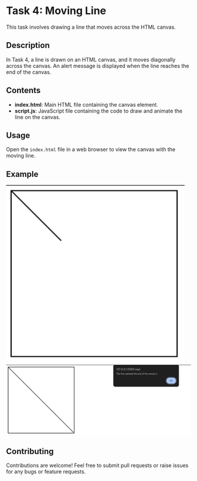 # Task 4: Moving Line

This task involves drawing a line that moves across the HTML canvas.

## Description

In Task 4, a line is drawn on an HTML canvas, and it moves diagonally across the canvas. An alert message is displayed when the line reaches the end of the canvas.

## Contents

- **index.html**: Main HTML file containing the canvas element.
- **script.js**: JavaScript file containing the code to draw and animate the line on the canvas.

## Usage

Open the `index.html` file in a web browser to view the canvas with the moving line.

## Example

![Task 4 Example Part1](./images/Part1.png)
![Task 4 Example Part2](./images/Part2.png)

## Contributing

Contributions are welcome! Feel free to submit pull requests or raise issues for any bugs or feature requests.


